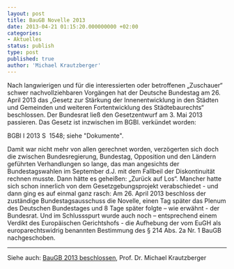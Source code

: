 ```yaml
---
layout: post
title: BauGB Novelle 2013
date: 2013-04-21 01:15:20.000000000 +02:00
categories:
- Aktuelles
status: publish
type: post
published: true
author: 'Michael Krautzberger'
---
```


Nach langwierigen und für die interessierten oder betroffenen „Zuschauer“ schwer nachvollziehbaren Vorgängen hat der Deutsche Bundestag am 26. April 2013 das „Gesetz zur Stärkung der Innenentwicklung in den Städten und Gemeinden und weiteren Fortentwicklung des Städtebaurechts“ beschlossen. Der Bundesrat ließ den Gesetzentwurf am 3. Mai 2013 passieren. Das Gesetz ist inzwischen im BGBl. verkündet worden:

BGBl I 2013 S  1548; siehe "Dokumente".

Damit war nicht mehr von allen gerechnet worden, verzögerten sich doch die zwischen Bundesregierung, Bundestag, Opposition und den Ländern geführten Verhandlungen so lange, das man angesichts der Bundestagswahlen im September d.J. mit dem Fallbeil der Diskontinuität rechnen musste. Dann hätte es geheißen: „Zurück auf Los“. Mancher hatte sich schon innerlich von dem Gesetzgebungsprojekt verabschiedet - und dann ging es auf einmal ganz rasch: Am 26. April 2013 beschloss der zuständige Bundestagsausschuss die Novelle, einen Tag später das Plenum des Deutschen Bundestages und 8 Tage später folgte – wie erwähnt - der Bundesrat. Und im Schlussspurt wurde auch noch – entsprechend einem Verdikt des Europäischen Gerichtshofs - die Aufhebung der vom EuGH als europarechtswidrig benannten Bestimmung des § 214 Abs. 2a Nr. 1 BauGB nachgeschoben.

---

Siehe auch: [BauGB 2013 beschlossen](/assets/2012/03/DVBl.pdf), Prof. Dr. Michael Krautzberger
